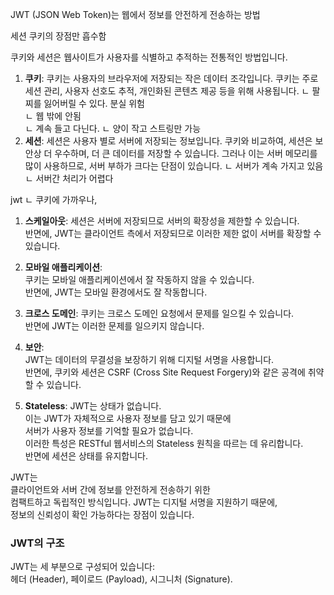 JWT (JSON Web Token)는 웹에서 정보를 안전하게 전송하는 방법

세션 쿠키의 장점만 흡수함

쿠키와 세션은 웹사이트가 사용자를 식별하고 추적하는 전통적인 방법입니다.

1. **쿠키**: 쿠키는 사용자의 브라우저에 저장되는 작은 데이터 조각입니다. 쿠키는 주로 세션 관리, 사용자 선호도 추적, 개인화된 콘텐츠 제공 등을 위해 사용됩니다.
    ㄴ 팔찌를 잃어버릴 수 있다. 분실 위험  
    ㄴ 웹 밖에 안됨  
     ㄴ 계속 들고 다닌다.
    ㄴ 양이 작고 스트링만 가능
2. **세션**: 세션은 사용자 별로 서버에 저장되는 정보입니다. 쿠키와 비교하여, 세션은 보안상 더 우수하며, 더 큰 데이터를 저장할 수 있습니다. 그러나 이는 서버 메모리를 많이 사용하므로, 서버 부하가 크다는 단점이 있습니다.
    ㄴ 서버가 계속 가지고 있음
    ㄴ 서버간 처리가 어렵다

jwt
ㄴ 쿠키에 가까우나, 
1. **스케일아웃**:
세션은 서버에 저장되므로 서버의 확장성을 제한할 수 있습니다.  
반면에, JWT는 클라이언트 측에서 저장되므로 이러한 제한 없이 서버를 확장할 수 있습니다.  

2. **모바일 애플리케이션**:  
쿠키는 모바일 애플리케이션에서 잘 작동하지 않을 수 있습니다.  
반면에, JWT는 모바일 환경에서도 잘 작동합니다.  
3. **크로스 도메인**: 
쿠키는 크로스 도메인 요청에서 문제를 일으킬 수 있습니다.  
반면에 JWT는 이러한 문제를 일으키지 않습니다.  
4. **보안**:  
JWT는 데이터의 무결성을 보장하기 위해 디지털 서명을 사용합니다.  
반면에, 쿠키와 세션은 CSRF (Cross Site Request Forgery)와 
같은 공격에 취약할 수 있습니다.  
5. **Stateless**:
JWT는 상태가 없습니다.  
이는 JWT가 자체적으로 사용자 정보를 담고 있기 때문에  
서버가 사용자 정보를 기억할 필요가 없습니다.  
이러한 특성은 RESTful 웹서비스의 Stateless 원칙을 따르는 데 유리합니다.   
반면에 세션은 상태를 유지합니다.  

JWT는   
클라이언트와 서버 간에 정보를 안전하게 전송하기 위한  
컴팩트하고 독립적인 방식입니다. JWT는 디지털 서명을 지원하기 때문에,   
정보의 신뢰성이 확인 가능하다는 장점이 있습니다.  


### JWT의 구조
JWT는 세 부분으로 구성되어 있습니다:   
헤더 (Header), 페이로드 (Payload), 시그니처 (Signature).  

